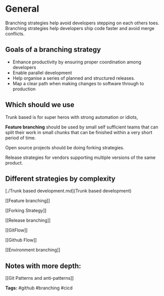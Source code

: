 # General

Branching strategies help avoid developers stepping on each others toes. Branching strategies help developers ship code faster and avoid merge conflicts.


## Goals of a branching strategy
- Enhance productivity by ensuring proper coordination among developers
- Enable parallel development
- Help organise a series of planned and structured releases.
- Map a clear path when making changes to software through to production


## Which should we use

Trunk based is for super heros with strong automation or idiots,

**Feature branching** should be used by small self sufficient teams that can split their work in small chunks that can be finished within a very short period of time.

Open source projects should be doing forking strategies.

Release strategies for vendors supporting multiple versions of the same product.


## Different strategies by complexity

[./Trunk based development.md](Trunk based development)

[[Feature branching]]

[[Forking Strategy]]

[[Release branching]]

[[GitFlow]]

[[Github Flow]]

[[Environment branching]]

  
## Notes with more depth:

[[Git Patterns and anti-patterns]]



**Tags:** #github #branching #cicd 